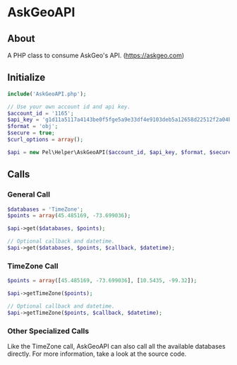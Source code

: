 # AskGeoAPI

## About

A PHP class to consume AskGeo's API. (https://askgeo.com)

## Initialize

```php
include('AskGeoAPI.php');

// Use your own account id and api key.
$account_id = '1165';
$api_key = 'g1d11a5117a4143be0f5fge5a9e33df4e9103deb5a12658d22512f2a04ba3nk6';
$format = 'obj';
$secure = true;
$curl_options = array();

$api = new Pel\Helper\AskGeoAPI($account_id, $api_key, $format, $secure, $curl_options);
```

## Calls

### General Call

```php
$databases = 'TimeZone';
$points = array(45.485169, -73.699036);

$api->get($databases, $points);

// Optional callback and datetime.
$api->get($databases, $points, $callback, $datetime);
```

### TimeZone Call

```php
$points = array([45.485169, -73.699036], [10.5435, -99.32]);

$api->getTimeZone($points);

// Optional callback and datetime.
$api->getTimeZone($points, $callback, $datetime);
```

### Other Specialized Calls

Like the TimeZone call, AskGeoAPI can also call all the available databases directly.
For more information, take a look at the source code.

